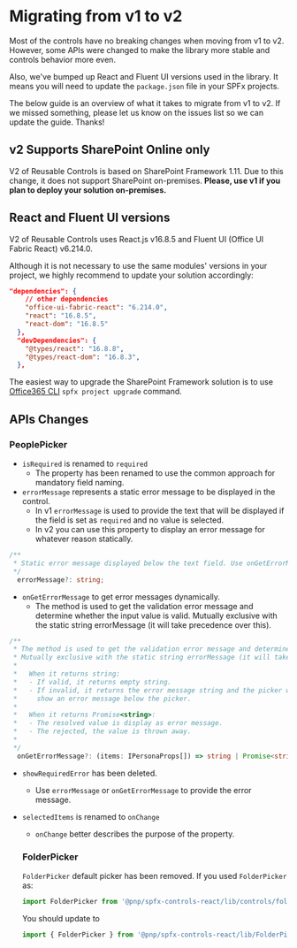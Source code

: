 # Migrating from v1 to v2

Most of the controls have no breaking changes when moving from v1 to v2. However, some APIs were changed to make the library more stable and controls behavior more even.

Also, we've bumped up React and Fluent UI versions used in the library. It means you will need to update the `package.json` file in your SPFx projects.

The below guide is an overview of what it takes to migrate from v1 to v2.  If we missed something, please let us know on the issues list so we can update the guide. Thanks!

## v2 Supports SharePoint Online **only**

V2 of Reusable Controls is based on SharePoint Framework 1.11. Due to this change, it does not support SharePoint on-premises. **Please, use v1 if you plan to deploy your solution on-premises.**

## React and Fluent UI versions

V2 of Reusable Controls uses React.js v16.8.5 and Fluent UI (Office UI Fabric React) v6.214.0.

Although it is not necessary to use the same modules' versions in your project, we highly recommend to update your solution accordingly:

```json
"dependencies": {
    // other dependencies
    "office-ui-fabric-react": "6.214.0",
    "react": "16.8.5",
    "react-dom": "16.8.5"
  },
  "devDependencies": {
    "@types/react": "16.8.8",
    "@types/react-dom": "16.8.3",
  },
```

The easiest way to upgrade the SharePoint Framework solution is to use [Office365 CLI](https://pnp.github.io/office365-cli/cmd/spfx/project/project-upgrade/#spfx-project-upgrade) `spfx project upgrade` command.

## APIs Changes

### PeoplePicker

- `isRequired` is renamed to `required`
  - The property has been renamed to use the common approach for mandatory field naming.
- `errorMessage` represents a static error message to be displayed in the control. 
  - In v1 `errorMessage` is used to provide the text that will be displayed if the field is set as `required` and no value is selected.
  - In v2 you can use this property to display an error message for whatever reason statically.

```typescript
/**
 * Static error message displayed below the text field. Use onGetErrorMessage to dynamically change the error message displayed (if any) based on the current value. errorMessage and onGetErrorMessage are mutually exclusive (errorMessage takes precedence).
 */
  errorMessage?: string;
```

- `onGetErrorMessage` to get error messages dynamically.
  - The method is used to get the validation error message and determine whether the input value is valid. Mutually exclusive with the static string errorMessage (it will take precedence over this).

```typescript
/**
 * The method is used to get the validation error message and determine whether the picker value is valid.
 * Mutually exclusive with the static string errorMessage (it will take precedence over this).
 *
 *   When it returns string:
 *   - If valid, it returns empty string.
 *   - If invalid, it returns the error message string and the picker will
 *     show an error message below the picker.
 *
 *   When it returns Promise<string>:
 *   - The resolved value is display as error message.
 *   - The rejected, the value is thrown away.
 *
 */
  onGetErrorMessage?: (items: IPersonaProps[]) => string | Promise<string>;
```

- `showRequiredError` has been deleted.
  - Use `errorMessage` or `onGetErrorMessage` to provide the error message.
- `selectedItems` is renamed to `onChange`
  - `onChange` better describes the purpose of the property.

  ### FolderPicker
  `FolderPicker` default picker has been removed.
  If you used `FolderPicker` as:
  ```typescript
  import FolderPicker from '@pnp/spfx-controls-react/lib/controls/folderPicker/FolderPicker';
  ```
  You should update to 
  ```typescript
  import { FolderPicker } from '@pnp/spfx-controls-react/lib/FolderPicker';
  ```
